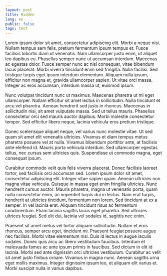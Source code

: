 ```yaml
---
layout: post
title: Hidden
lang: en
public: false
tags: test
---
```


Lorem ipsum dolor sit amet, consectetur adipiscing elit. Morbi a neque nisi. Nullam tempus sem felis, pretium fermentum ipsum tempus et. Fusce facilisis lobortis diam ut venenatis. Nam ullamcorper justo enim, ut aliquet leo dapibus eu. Phasellus semper nunc ut accumsan interdum. Maecenas ac egestas dolor. Fusce semper nunc ac nisl consequat, vitae bibendum lacus placerat. Morbi viverra tincidunt enim sed fringilla. Nulla facilisi. Sed tristique turpis eget ipsum interdum elementum. Aliquam nulla ipsum, efficitur non magna et, gravida ullamcorper sapien. Ut vitae orci massa. Integer ac eros accumsan, interdum massa ut, euismod ipsum.

Nunc volutpat tincidunt nunc ut maximus. Maecenas pharetra ut mi eget ullamcorper. Nullam efficitur sit amet lectus in sollicitudin. Nulla tincidunt et arcu vel pharetra. Aenean hendrerit sed justo in rhoncus. Maecenas in sollicitudin nisi, sit amet vulputate massa. Sed ut tellus mauris. Phasellus consectetur orci sed mauris auctor dapibus. Morbi molestie consectetur tempor. Sed efficitur libero neque, lacinia vehicula eros pretium tristique.

Donec scelerisque aliquet neque, vel varius nunc molestie vitae. Ut sed quam sit amet elit venenatis ultricies. Vivamus et diam tempus metus pharetra posuere vel at nulla. Vivamus bibendum porttitor ante, at facilisis ante eleifend id. Mauris porta vehicula interdum. Sed ullamcorper egestas tellus, nec cursus sem ultricies quis. Suspendisse ut commodo magna, eget consequat ipsum.

Curabitur commodo velit quis felis viverra placerat. Donec facilisis laoreet tortor, sed facilisis orci accumsan sed. Lorem ipsum dolor sit amet, consectetur adipiscing elit. Integer vitae sapien quam. Aenean ultricies non magna vitae vehicula. Quisque in massa eget enim fringilla ultricies. Nunc hendrerit cursus auctor. Mauris pharetra, magna ut venenatis porta, quam nulla consectetur enim, ac imperdiet turpis dui in lectus. Nam erat turpis, hendrerit at ultricies tincidunt, fermentum non lorem. Sed tincidunt at ex a semper. In vel lacinia erat. Aliquam tincidunt risus ac fermentum condimentum. Etiam lacinia sagittis lacus eget pharetra. Sed ultricies ultrices feugiat. Sed elit dui, lacinia vel sodales id, sagittis nec enim.

Praesent sit amet metus vel tortor aliquam sollicitudin. Nullam et eros rhoncus, semper arcu eget, tincidunt mi. Praesent feugiat posuere augue nec facilisis. Morbi vitae elementum nisi. Duis id lectus in augue iaculis sodales. Donec quis arcu ac libero vestibulum faucibus. Interdum et malesuada fames ac ante ipsum primis in faucibus. Sed dictum in elit id lacinia. Morbi sed ante dignissim orci ultricies vestibulum. Curabitur ac velit sit amet justo finibus ornare. Vivamus in magna nunc. Aenean sagittis urna eget mollis maximus. Integer dignissim ipsum leo, et aliquam elit varius et. Morbi suscipit nulla in varius dapibus.
